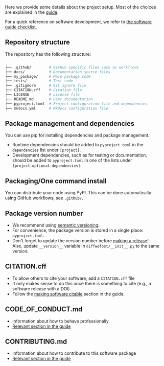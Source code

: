 
Here we provide some details about the project setup. Most of the choices are
explained in the [guide](https://guide.esciencecenter.nl).

For a quick reference on software development, we refer to [the software guide
checklist](https://guide.esciencecenter.nl/#/best_practices/checklist).

## Repository structure

The repository has the following structure:

```bash

├── .github/        # GitHub specific files such as workflows
├── docs/           # Documentation source files
├── my_package/     # Main package code
├── tests/          # Test code
├── .gitignore      # Git ignore file
├── CITATION.cff    # Citation file
├── LICENSE         # License file
├── README.md       # User documentation
├── pyproject.toml  # Project configuration file and dependencies
├── mkdocs.yml      # MkDocs configuration file

```

## Package management and dependencies

You can use pip for installing dependencies and package
management.

- Runtime dependencies should be added to `pyproject.toml` in the `dependencies`
  list under `[project]`.
- Development dependencies, such as for testing or documentation, should be
  added to `pyproject.toml` in one of the lists under
  `[project.optional-dependencies]`.

## Packaging/One command install

You can distribute your code using PyPI. This can be done automatically using
GitHub workflows, see `.github/`.

## Package version number

- We recommend using [semantic versioning](https://guide.esciencecenter.nl/#/best_practices/releases?id=semantic-versioning).
- For convenience, the package version is stored in a single place: `pyproject.toml`.
- Don't forget to update the version number before [making a release](https://guide.esciencecenter.nl/#/best_practices/releases)! Also, update `__version__` variable in `diffwofost/__init__.py` to the
   same version.

## CITATION.cff

- To allow others to cite your software, add a `CITATION.cff` file
- It only makes sense to do this once there is something to cite (e.g., a software release with a DOI).
- Follow the [making software citable](https://guide.esciencecenter.nl/#/citable_software/making_software_citable) section in the guide.

## CODE_OF_CONDUCT.md

- Information about how to behave professionally
- [Relevant section in the guide](https://guide.esciencecenter.nl/#/best_practices/documentation?id=code-of-conduct)

## CONTRIBUTING.md

- Information about how to contribute to this software package
- [Relevant section in the guide](https://guide.esciencecenter.nl/#/best_practices/documentation?id=contribution-guidelines)
